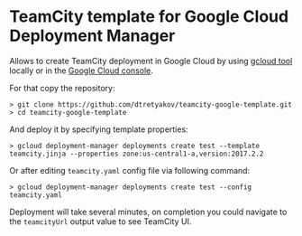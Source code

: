 # TeamCity template for Google Cloud Deployment Manager

Allows to create TeamCity deployment in Google Cloud by using [gcloud tool](https://cloud.google.com/sdk/gcloud/) locally or in the [Google Cloud console](https://console.cloud.google.com/).

For that copy the repository:
```
> git clone https://github.com/dtretyakov/teamcity-google-template.git
> cd teamcity-google-template
```

And deploy it by specifying template properties:
```
> gcloud deployment-manager deployments create test --template teamcity.jinja --properties zone:us-central1-a,version:2017.2.2
```

Or after editing `teamcity.yaml` config file via following command:
```
> gcloud deployment-manager deployments create test --config teamcity.yaml
```

Deployment will take several minutes, on completion you could navigate to the `teamcityUrl` output value to see TeamCity UI.
